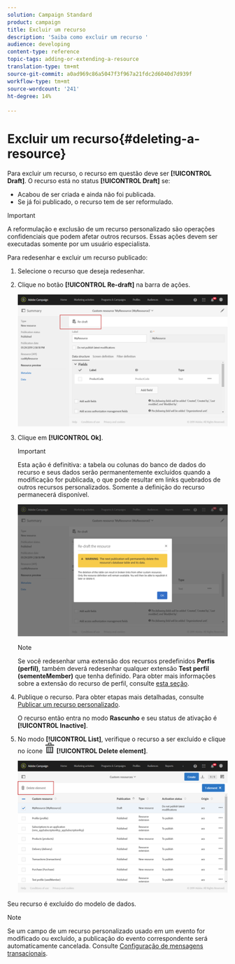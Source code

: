 ```yaml
---
solution: Campaign Standard
product: campaign
title: Excluir um recurso
description: 'Saiba como excluir um recurso '
audience: developing
content-type: reference
topic-tags: adding-or-extending-a-resource
translation-type: tm+mt
source-git-commit: a0ad969c86a5047f3f967a21fdc2d6040d7d939f
workflow-type: tm+mt
source-wordcount: '241'
ht-degree: 14%

---
```



# Excluir um recurso{#deleting-a-resource}

Para excluir um recurso, o recurso em questão deve ser **[!UICONTROL Draft]**. O recurso está no status **[!UICONTROL Draft]** se:

* Acabou de ser criada e ainda não foi publicada.
* Se já foi publicado, o recurso tem de ser reformulado.

>[!IMPORTANT]
>
>A reformulação e exclusão de um recurso personalizado são operações confidenciais que podem afetar outros recursos. Essas ações devem ser executadas somente por um usuário especialista.

Para redesenhar e excluir um recurso publicado:

1. Selecione o recurso que deseja redesenhar.
1. Clique no botão **[!UICONTROL Re-draft]** na barra de ações.

   ![](assets/schema_extension_uc26.png)

1. Clique em **[!UICONTROL Ok]**.

   >[!IMPORTANT]
   >
   >Esta ação é definitiva: a tabela ou colunas do banco de dados do recurso e seus dados serão permanentemente excluídos quando a modificação for publicada, o que pode resultar em links quebrados de outros recursos personalizados. Somente a definição do recurso permanecerá disponível.

   ![](assets/schema_extension_uc27.png)

   >[!NOTE]
   >
   >Se você redesenhar uma extensão dos recursos predefinidos **Perfis (perfil)**, também deverá redesenhar qualquer extensão **Test perfil (sementeMember)** que tenha definido. Para obter mais informações sobre a extensão do recurso de perfil, consulte [esta seção](../../developing/using/extending-the-profile-resource-with-a-new-field.md).

1. Publique o recurso. Para obter etapas mais detalhadas, consulte [Publicar um recurso personalizado](../../developing/using/updating-the-database-structure.md#publishing-a-custom-resource).

   O recurso então entra no modo **Rascunho** e seu status de ativação é **[!UICONTROL Inactive]**.

1. No modo **[!UICONTROL List]**, verifique o recurso a ser excluído e clique no ícone ![](assets/delete_darkgrey-24px.png) **[!UICONTROL Delete element]**.

   ![](assets/schema_extension_uc28.png)

Seu recurso é excluído do modelo de dados.

>[!NOTE]
>
>Se um campo de um recurso personalizado usado em um evento for modificado ou excluído, a publicação do evento correspondente será automaticamente cancelada. Consulte [Configuração de mensagens transacionais](../../administration/using/configuring-transactional-messaging.md).

